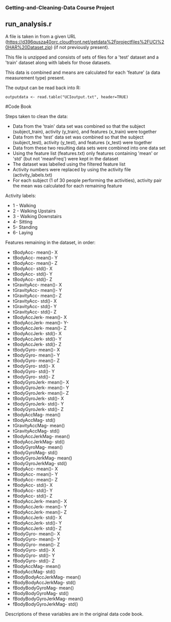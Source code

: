 ### Getting-and-Cleaning-Data Course Project
## run_analysis.r
A file is taken in from a given URL (https://d396qusza40orc.cloudfront.net/getdata%2Fprojectfiles%2FUCI%20HAR%20Dataset.zip) (if not previously present).

This file is unzipped and consists of sets of files for a 'test' dataset and a 'train' dataset along with labels for those datasets.

This data is combined and means are calculated for each 'feature' (a data measurement type) present.

The output can be read back into R:
```
outputdata <- read.table("UCIoutput.txt", header=TRUE)
```

#Code Book

Steps taken to clean the data:
- Data from the 'train' data set was combined so that the subject (subject_train), activity (y_train), and features (x_train) were together
- Data from the 'test' data set was combined so that the subject (subject_test), activity (y_test), and features (x_test) were together
- Data from these two resulting data sets were combined into one data set
- Using the feature list (features.txt) only features containing 'mean' or 'std' (but not 'meanFreq') were kept in the dataset
- The dataset was labelled using the filtered feature list
- Activity numbers were replaced by using the activity file (activity_labels.txt)
- For each subject (1 of 30 people performing the activities), activity pair the mean was calculated for each remaining feature

Activity labels:
- 1 - Walking
- 2 - Walking Upstairs
- 3 - Walking Downstairs
- 4- Sitting
- 5- Standing
- 6- Laying

Features remaining in the dataset, in order:
- tBodyAcc- mean()- X
- tBodyAcc- mean()- Y
- tBodyAcc- mean()- Z
- tBodyAcc- std()- X
- tBodyAcc- std()- Y
- tBodyAcc- std()- Z
- tGravityAcc- mean()- X
- tGravityAcc- mean()- Y
- tGravityAcc- mean()- Z
- tGravityAcc- std()- X
- tGravityAcc- std()- Y
- tGravityAcc- std()- Z
- tBodyAccJerk- mean()- X
- tBodyAccJerk- mean()- Y- 
- tBodyAccJerk- mean()- Z
- tBodyAccJerk- std()- X
- tBodyAccJerk- std()- Y
- tBodyAccJerk- std()- Z
- tBodyGyro- mean()- X
- tBodyGyro- mean()- Y
- tBodyGyro- mean()- Z
- tBodyGyro- std()- X
- tBodyGyro- std()- Y
- tBodyGyro- std()- Z
- tBodyGyroJerk- mean()- X
- tBodyGyroJerk- mean()- Y
- tBodyGyroJerk- mean()- Z
- tBodyGyroJerk- std()- X
- tBodyGyroJerk- std()- Y
- tBodyGyroJerk- std()- Z
- tBodyAccMag- mean()
- tBodyAccMag- std()
- tGravityAccMag- mean()
- tGravityAccMag- std()
- tBodyAccJerkMag- mean()
- tBodyAccJerkMag- std()
- tBodyGyroMag- mean()
- tBodyGyroMag- std()
- tBodyGyroJerkMag- mean()
- tBodyGyroJerkMag- std()
- fBodyAcc- mean()- X
- fBodyAcc- mean()- Y
- fBodyAcc- mean()- Z
- fBodyAcc- std()- X
- fBodyAcc- std()- Y
- fBodyAcc- std()- Z
- fBodyAccJerk- mean()- X
- fBodyAccJerk- mean()- Y
- fBodyAccJerk- mean()- Z
- fBodyAccJerk- std()- X
- fBodyAccJerk- std()- Y
- fBodyAccJerk- std()- Z
- fBodyGyro- mean()- X
- fBodyGyro- mean()- Y
- fBodyGyro- mean()- Z
- fBodyGyro- std()- X
- fBodyGyro- std()- Y
- fBodyGyro- std()- Z
- fBodyAccMag- mean()
- fBodyAccMag- std()
- fBodyBodyAccJerkMag- mean()
- fBodyBodyAccJerkMag- std()
- fBodyBodyGyroMag- mean()
- fBodyBodyGyroMag- std()
- fBodyBodyGyroJerkMag- mean()
- fBodyBodyGyroJerkMag- std()

Descriptions of these variables are in the original data code book.
